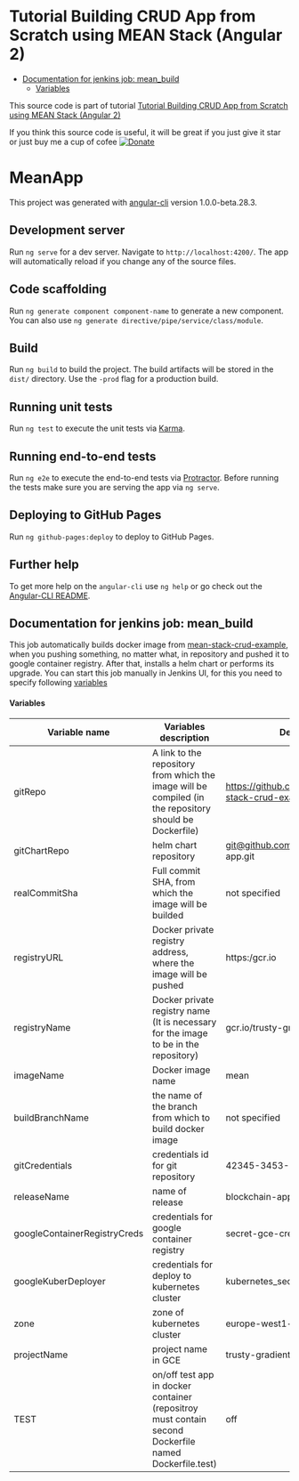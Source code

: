 # Tutorial Building CRUD App from Scratch using MEAN Stack (Angular 2)

+ [Documentation for jenkins job: mean_build](#jj1)
    + [Variables](#Table1)

This source code is part of tutorial [Tutorial Building CRUD App from Scratch using MEAN Stack (Angular 2)](https://www.djamware.com/post/58cf4e1c80aca72df8d1cf7e/tutorial-building-crud-app-from-scratch-using-mean-stack-angular-2)

If you think this source code is useful, it will be great if you just give it star or just buy me a cup of cofee [![Donate](https://img.shields.io/badge/Donate-PayPal-green.svg)](https://www.paypal.com/cgi-bin/webscr?cmd=_s-xclick&hosted_button_id=Q5WK24UVWUGBN)

# MeanApp

This project was generated with [angular-cli](https://github.com/angular/angular-cli) version 1.0.0-beta.28.3.

## Development server
Run `ng serve` for a dev server. Navigate to `http://localhost:4200/`. The app will automatically reload if you change any of the source files.

## Code scaffolding

Run `ng generate component component-name` to generate a new component. You can also use `ng generate directive/pipe/service/class/module`.

## Build

Run `ng build` to build the project. The build artifacts will be stored in the `dist/` directory. Use the `-prod` flag for a production build.

## Running unit tests

Run `ng test` to execute the unit tests via [Karma](https://karma-runner.github.io).

## Running end-to-end tests

Run `ng e2e` to execute the end-to-end tests via [Protractor](http://www.protractortest.org/).
Before running the tests make sure you are serving the app via `ng serve`.

## Deploying to GitHub Pages

Run `ng github-pages:deploy` to deploy to GitHub Pages.

## Further help

To get more help on the `angular-cli` use `ng help` or go check out the [Angular-CLI README](https://github.com/angular/angular-cli/blob/master/README.md).

## <a name="jj1"></a> Documentation for jenkins job: mean_build

This job automatically builds docker image from [mean-stack-crud-example](https://github.com/unicanova/mean-stack-crud-example), when you pushing something, no matter what, in repository and pushed it to google container registry. After that, installs a helm chart or performs its upgrade. 
You can start this job manually in Jenkins UI, for this you need to specify following [variables](#Table1)

#### <a name="Table1"></a> Variables

| Variable name | Variables description | Default Value |
| ------------- | --------------------- | ------------- |
| gitRepo | A link to the repository from which the image will be compiled (in the repository should be Dockerfile) | https://github.com/unicanova/mean-stack-crud-example |
| gitChartRepo | helm chart repository | git@github.com:unicanova/blockchain-app.git |
| realCommitSha | Full commit SHA, from which the image will be builded | not specified |
| registryURL | Docker private registry address, where the image will be pushed | https:/gcr.io |
| registryName | Docker private registry name (It is necessary for the image to be in the repository) | gcr.io/trusty-gradient-182808 |
| imageName | Docker image name | mean |
| buildBranchName | the name of the branch from which to build docker image | not specified |
| gitCredentials | credentials id for git repository | 42345-3453-53756-25678589 |
| releaseName | name of release | blockchain-app |
| googleContainerRegistryCreds | credentials for google container registry | secret-gce-creds |
| googleKuberDeployer | credentials for deploy to kubernetes cluster | kubernetes_secret |
| zone | zone of kubernetes cluster | europe-west1-b |
| projectName | project name in GCE | trusty-gradient-182808 |
| TEST | on/off test app in docker container (repositroy must contain second Dockerfile named Dockerfile.test) | off |
